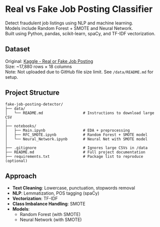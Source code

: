 # Real vs Fake Job Posting Classifier

Detect fraudulent job listings using NLP and machine learning.  
Models include Random Forest + SMOTE and Neural Network.  
Built using Python, pandas, scikit-learn, spaCy, and TF-IDF vectorization.

## Dataset

Original: [Kaggle - Real or Fake Job Posting](https://www.kaggle.com/datasets/shivamb/real-or-fake-fake-jobposting-prediction)  
Size: ~17,880 rows × 18 columns  
Note: Not uploaded due to GitHub file size limit. See `/data/README.md` for setup.

## Project Structure

```
fake-job-posting-detector/
├── data/
│   └── README.md                  # Instructions to download large CSV
│
├── notebooks/
│   ├── Main.ipynb                 # EDA + preprocessing
│   ├── RFC_SMOTE.ipynb            # Random Forest + SMOTE model
│   └── Neural_Network.ipynb       # Neural Net with SMOTE model
│
├── .gitignore                     # Ignores large CSVs in /data
├── README.md                      # Full project documentation
├── requirements.txt               # Package list to reproduce (optional)
```


## Approach

- **Text Cleaning**: Lowercase, punctuation, stopwords removal
- **NLP**: Lemmatization, POS tagging (spaCy)
- **Vectorization**: TF-IDF
- **Class Imbalance Handling**: SMOTE
- **Models**:
  - Random Forest (with SMOTE)
  - Neural Network (with SMOTE)
